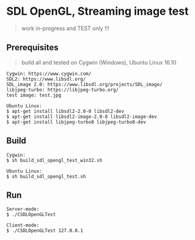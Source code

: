 SDL OpenGL, Streaming image test
===============
> work in-progress and TEST only !!!


Prerequisites
----------
> build all and tested on Cygwin (Windows), Ubuntu Linux 16.10

    Cygwin: https://www.cygwin.com/
    SDL2: https://www.libsdl.org/
    SDL_image 2.0: https://www.libsdl.org/projects/SDL_image/
    libjpeg-turbo: https://libjpeg-turbo.org/
    test image: test.jpg

    Ubuntu Linux:
    $ apt-get install libsdl2-2.0-0 libsdl2-dev
    $ apt-get install libsdl2-image-2.0-0 libsdl2-image-dev
    $ apt-get install libjpeg-turbo8 libjpeg-turbo8-dev


Build
----------
>

    Cygwin:
    $ sh build_sdl_opengl_test_win32.sh

    Ubuntu Linux:
    $ sh build_sdl_opengl_test.sh


Run
----------

    Server-mode:
    $ ./CSDLOpenGLTest

    Client-mode:
    $ ./CSDLOpenGLTest 127.0.0.1

